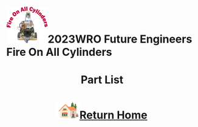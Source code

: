 ![LOGO](../../other/img/logo.png)2023WRO Future Engineers Fire On All Cylinders  
=====
# <div align="center">Part List </div> 


# <div align="center">![HOME](../../other/img/Home.png)[Return Home](../../)</div>  

